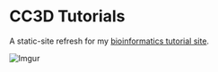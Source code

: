 # CC3D Tutorials

A static-site refresh for my [bioinformatics tutorial site](https://cc3dadvancedtuts.wordpress.com).

![Imgur](https://i.imgur.com/7v65qgJ.jpg)
